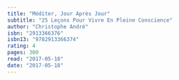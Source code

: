 ```yaml
---
title: "Méditer, Jour Après Jour"
subtitle: "25 Leçons Pour Vivre En Pleine Conscience"
author: "Christophe André"
isbn: "2913366376"
isbn13: "9782913366374"
rating: 4
pages: 300
read: "2017-05-18"
date: "2017-05-18"
---
```


